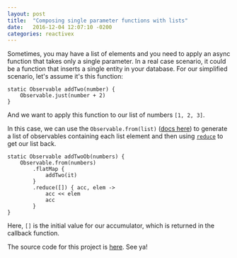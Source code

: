 ```yaml
---
layout: post
title:  "Composing single parameter functions with lists"
date:   2016-12-04 12:07:10 -0200
categories: reactivex
---
```


Sometimes, you may have a list of elements and you need to apply an async function that takes only a single parameter. In a real case scenario, it could be a function that inserts a single entity in your database. For our simplified scenario, let's assume it's this function:

```
static Observable addTwo(number) {
    Observable.just(number + 2)
}
```

And we want to apply this function to our list of numbers `[1, 2, 3]`.

In this case, we can use the `Observable.from(list)` ([docs here][observable-from-docs]) to generate a list of observables containing each list element and then using [`reduce`][reduce-docs] to get our list back.

```
static Observable addTwoOb(numbers) {
    Observable.from(numbers)
        .flatMap {
            addTwo(it)
        }
        .reduce([]) { acc, elem ->
            acc << elem
            acc
        }
}
```

Here, `[]` is the initial value for our accumulator, which is returned in the callback function.

The source code for this project is [here][post-code]. See ya!

[observable-from-docs]: http://reactivex.io/documentation/operators/from.html
[reduce-docs]: http://reactivex.io/documentation/operators/reduce.html
[post-code]: https://github.com/augustoerico/observable-iterable
